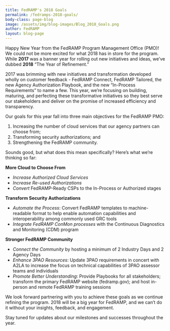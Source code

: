```yaml
---
title: FedRAMP's 2018 Goals
permalink: /fedramps-2018-goals/
body-class: page-blog
image: /assets/img/blog-images/Blog_2018_Goals.png
author: FedRAMP
layout: blog-page
---
```

Happy New Year from the FedRAMP Program Management Office (PMO)! We could not be more excited for what 2018 has in store for the program. While **2017** was a banner year for rolling out new initiatives and ideas, we’ve dubbed **2018** “The Year of Refinement.” 

2017 was brimming with new initiatives and transformation developed wholly on customer feedback - FedRAMP Connect, FedRAMP Tailored, the new Agency Authorization Playbook, and the new “In-Process Requirements” to name a few. This year, we’re focusing on building, maturing, and perfecting these transformative initiatives so they best serve our stakeholders and deliver on the promise of increased efficiency and transparency.  

Our goals for this year fall into three main objectives for the FedRAMP PMO: 
  1. Increasing the number of cloud services that our agency partners can choose from;
  2. Transforming security authorizations; and 
  3. Strengthening the FedRAMP community.

Sounds good, but what does this mean specifically? Here’s what we’re thinking so far:

**More Cloud to Choose From**

* *Increase Authorized Cloud Services* 
* *Increase Re-used Authorizations* 
* *Convert* FedRAMP-Ready CSPs to the In-Process or Authorized stages 

**Transform Security Authorizations**

 * *Automate the Process*: Convert FedRAMP templates to machine-readable format to help enable automation capabilities and interoperability among commonly used GRC tools
 * *Integrate FedRAMP ConMon processes* with the Continuous Diagnostics and Monitoring (CDM) program

**Stronger FedRAMP Community**

 * *Connect the Community* by hosting a minimum of 2 Industry Days and 2 Agency Days
 * *Enhance 3PAO Resources*: Update 3PAO requirements in concert with A2LA to increase the focus on technical capabilities of 3PAO assessor teams and individuals
 * *Promote Better Understanding*: Provide Playbooks for all stakeholders; transform the primary FedRAMP website (fedramp.gov); and host in-person and remote FedRAMP training sessions

We look forward partnering with you to achieve these goals as we continue refining the program. 2018 will be a big year for FedRAMP, and we can’t do it without your insights, feedback, and engagement. 

Stay tuned for updates about our milestones and successes throughout the year.



